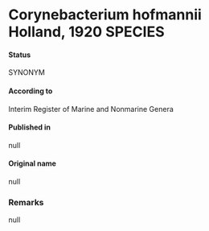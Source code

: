 Corynebacterium hofmannii Holland, 1920 SPECIES
=======

#### Status
SYNONYM

#### According to
Interim Register of Marine and Nonmarine Genera

#### Published in
null

#### Original name
null

### Remarks
null